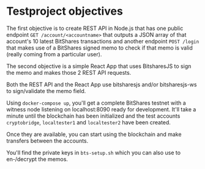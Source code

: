 # Testproject objectives

The first objective is to create REST API in Node.js that has one public endpoint `GET /account/<accountname>`
that outputs a JSON array of that account's 10 latest BitShares transactions and another endpoint `POST /login`
that makes use of a BitShares signed memo to check if that memo is valid (really coming from a particular user).

The second objective is a simple React App that uses BitsharesJS to sign the memo and makes those 2 REST API requests.

Both the REST API and the React App use bitsharesjs and/or bitsharesjs-ws to sign/validate the memo field.

Using `docker-compose up`, you'll get a complete BitShares testnet with a witness node listening on localhost:8090
ready for development. It'll take a minute until the blockchain has been initialized and the test accounts 
`cryptobridge`, `localtester1` and `localtester2` have been created.

Once they are available, you can start using the blockchain and make transfers between the accounts.

You'll find the private keys in `bts-setup.sh` which you can also use to en-/decrypt the memos.
